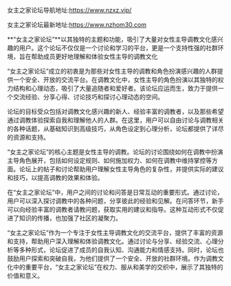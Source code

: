 女主之家论坛导航地址:https://www.nzxz.vip/

女主之家论坛最新地址:https://www.nzhom30.com

**“女主之家论坛”**以其独特的主题和功能，吸引了大量对女性主导调教文化感兴趣的用户。这个论坛不仅仅是一个讨论和学习的平台，更是一个支持性强的社群环境，旨在帮助成员更好地理解和体验女性主导的调教文化

“女主之家论坛”成立的初衷是为那些对女性主导的调教和角色扮演感兴趣的人群提供一个安全、开放的交流平台。在调教文化中，女性主导的角色扮演以其独特的权力结构和心理动态，吸引了大量追随者和爱好者。该论坛应运而生，致力于提供一个交流经验、分享心得、讨论技巧和探讨心理动态的空间。

论坛的目标受众包括对调教文化感兴趣的新人、经验丰富的调教者，以及那些希望通过调教体验探索自我和理解他人的人群。在这里，用户可以自由讨论与调教相关的各种话题，从基础知识到高级技巧，从角色设定到心理分析，论坛都提供了详尽的资源和支持。

“女主之家论坛”的核心主题是女性主导的调教。论坛的讨论围绕如何在调教中扮演主导角色展开，包括如何设定规则、如何施加权力、如何在调教中维持掌控等方面。论坛上的帖子和讨论帮助用户理解女性主导角色的复杂性，并提供实际的建议和技巧，以提高调教的效果和体验。

在“女主之家论坛”中，用户之间的讨论和问答是日常互动的重要形式。通过讨论，用户可以深入探讨调教中的各种问题，分享彼此的经验和见解。在问答环节，新手可以向经验丰富的调教者请教问题，获取实用的建议和指导。这种互动形式不仅促进了知识的传播，也加强了社区的凝聚力。

“女主之家论坛”作为一个专注于女性主导调教文化的交流平台，提供了丰富的资源和支持，帮助用户深入理解和体验调教文化。通过讨论与分享、经验交流、心理分析等多种形式，论坛促进了成员的自我认知、沟通能力和情感支持。同时，论坛也鼓励用户探索和突破自我，为他们提供了一个安全、开放的社群环境。作为调教文化中的重要平台，“女主之家论坛”在权力、服从和美学的交织中，展示了其独特的价值和意义。

